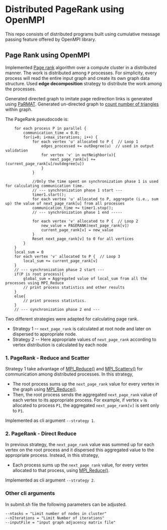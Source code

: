 # Distributed PageRank using OpenMPI

This repo consists of distributed programs built using cumulative message passing feature offered by OpenMPI library.

## Page Rank using OpenMPI
Implemented [Page rank](https://en.wikipedia.org/wiki/PageRank) algorithm over a compute cluster in a distributed manner. The work is distributed among `P` processes. For simplicity, every process will read the entire input graph and create its own graph data structure. Used **edge decomposition** strategy to distribute the work among the processes.

Generated directed graph to imitate page redirection links is generated using [PaRMAT](https://github.com/farkhor/PaRMAT).
Generated un-directed graph to [count number of triangles](https://cs.stanford.edu/~rishig/courses/ref/l1.pdf) within graph.

The PageRank pseudocode is:
  
```
    for each process P in parallel {
        communication_time = 0.0;
        for(i=0; i<max_iterations; i++) {
            for each vertex 'u' allocated to P {  // Loop 1
                edges_processed += outDegree(u)  // used in output validation
                for vertex 'v' in outNeighbor(u){
                    next_page_rank[v] += (current_page_rank[u]/outdegree[u])
                }
            }

            //Only the time spent on synchronization phase 1 is used for calculating communication time.
            // --- synchronization phase 1 start ---
            timer1.start();
            for each vertex 'u' allocated to P, aggregate (i.e., sum up) the value of next_page_rank[u] from all processes
            communication_time += timer1.stop();
            // --- synchronization phase 1 end -----
    
            for each vertex 'v' allocated to P {  // Loop 2
                new_value = PAGERANK(next_page_rank[v])
                current_page_rank[v] = new_value
            }
            Reset next_page_rank[v] to 0 for all vertices
        }
    }
    local_sum = 0
    for each vertex 'v' allocated to P {  // Loop 3
        local_sum += current_page_rank[v]
    }
    // --- synchronization phase 2 start ---
    if(P is root process){
        global_sum = Aggregated value of local_sum from all the processes using MPI_Reduce
        // print process statistics and other results
    }
    else{
        // print process statistics.
    }
    // --- synchronization phase 2 end ---
```    
    
Two different strategies were adapted for calculating page rank. 
*   Strategy 1 -- `next_page_rank` is calculated at root node and later on dispersed to appropriate node.
*   Strategy 2 -- Here appropriate values of `next_page_rank` according to vertex distribution is calculated by each node 


### 1\. PageRank - Reduce and Scatter

 Strategy 1 take advantage of [MPI\_Reduce()](https://www.open-mpi.org/doc/current/man3/MPI_Reduce.3.php) and [MPI\_Scatterv()](https://www.open-mpi.org/doc/current/man3/MPI_Scatterv.3.php) for communication among distributed processes. In this strategy,

*   The root process sums up the `next_page_rank` value for every vertex in the graph using [MPI\_Reduce()](https://www.open-mpi.org/doc/current/man3/MPI_Reduce.3.php).
*   Then, the root process sends the aggregated `next_page_rank` value of each vertex to its appropriate process. For example, if vertex `v` is allocated to process `P1`, the aggregated `next_page_rank[v]` is sent only to `P1`.

Implemented as cli argument `--strategy 1`.

### 2\. PageRank - Direct Reduce 

In previous strategy, the `next_page_rank` value was summed up for each vertex on the root process and it dispersed this aggregated value to the appropriate process. Instead, in this strategy,

*   Each process sums up the `next_page_rank` value, for every vertex allocated to that process, using [MPI\_Reduce()](https://www.open-mpi.org/doc/current/man3/MPI_Reduce.3.php).

Implemented as cli argument `--strategy 2`.

### Other cli arguments
In submit.sh file the following parameters can be adjusted.
```
--ntasks = "Limit number of nodes in cluster" 
--nIterations = "Limit Number of iterations"
--inputFile = "input graph adjacency matrix file"
```
